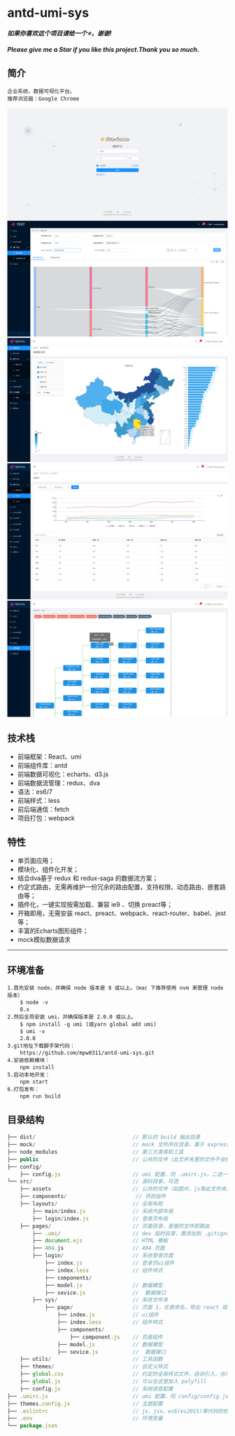 # antd-umi-sys

***如果你喜欢这个项目请给一个⭐，谢谢!***

***Please give me a Star if you like this project.Thank you so much.***

## 简介
    企业系统，数据可视化平台。
    推荐浏览器：Google Chrome
    
![antd-umi-sys](src/assets/demo_login.png)
![antd-umi-sys](src/assets/demo.png)
![antd-umi-sys](src/assets/regionalAnalysis.png)
![antd-umi-sys](src/assets/vew1.png)
![antd-umi-sys](src/assets/d3tree.png)

## 技术栈
+ 前端框架：React、umi
+ 前端组件库：antd
+ 前端数据可视化：echarts、d3.js
+ 前端数据流管理：redux、dva
+ 语法：es6/7
+ 前端样式：less
+ 前后端通信：fetch
+ 项目打包：webpack
## 特性
+ 单页面应用；
+ 模块化、组件化开发；
+ 结合dva基于 redux 和 redux-saga 的数据流方案；
+ 约定式路由，无需再维护一份冗余的路由配置，支持权限、动态路由、嵌套路由等；
+ 插件化，一键实现按需加载、兼容 ie9 、切换 preact等；
+ 开箱即用，无需安装 react、preact、webpack、react-router、babel、jest 等；
+ 丰富的Echarts图形组件；
+ mock模拟数据请求
---
## 环境准备
    1.首先安装 node，并确保 node 版本是 8 或以上。（mac 下推荐使用 nvm 来管理 node 版本）
        $ node -v
        8.x
    2.然后全局安装 umi，并确保版本是 2.0.0 或以上。
        $ npm install -g umi (或yarn global add umi)
        $ umi -v
        2.0.0
    3.git地址下载脚手架代码：
        https://github.com/mpw0311/antd-umi-sys.git
    4.安装依赖模块：
        npm install
    5.启动本地开发：
        npm start
    6.打包发布：
        npm run build

## 目录结构

```js
├── dist/                               // 默认的 build 输出目录
├── mock/                               // mock 文件所在目录，基于 express
├── node_modules                        // 第三方类库和工具
├── public                              // 公共的文件（此文件夹里的文件不会经过打包工具处理，会原样拷贝过去）
├── config/ 
    ├── config.js                       // umi 配置，同 .umirc.js，二选一
└── src/                                // 源码目录，可选
    ├── assets                          // 公共的文件（如图片，js等此文件夹里的文件会经过webpack打包处理）
    ├── components/                      // 项目组件
    ├── layouts/                        // 全局布局
        ├── main/index.js               // 系统内部布局
        ├── login/index.js              // 登录页布局
    ├── pages/                          // 页面目录，里面的文件即路由
        ├── .umi/                       // dev 临时目录，需添加到 .gitignore
        ├── document.ejs                // HTML 模板
        ├── 404.js                      // 404 页面
        ├── login/                      // 系统登录页面
            ├── index.js                // 登录页ui组件
            ├── index.less              // 组件样式
            ├── components/             
            ├── model.js                // 数据模型
            ├── sevice.js               //  数据接口
        ├── sys/                        // 系统文件夹
            ├── page/                   // 页面 1，任意命名，导出 react 组件
                ├── index.js            // ui组件
                ├── index.less          // 组件样式
                ├── components/         
                    ├── component.js    // 页面组件
                ├── model.js            // 数据模型
                ├── sevice.js           //  数据接口
    ├── utils/                          // 工具函数
    ├── themes/                         // 自定义样式
    ├── global.css                      // 约定的全局样式文件，自动引入，也可以用 global.less
    ├── global.js                       // 可以在这里加入 polyfill
    ├── config.js                       // 系统信息配置
├── .umirc.js                           // umi 配置，同 config/config.js，二选一
├── themes.config.js                    // 主题配置
├── .eslintrc                           // js、jsx、es6(es2015)等代码的检测
├── .env                                // 环境变量
└── package.json
```
